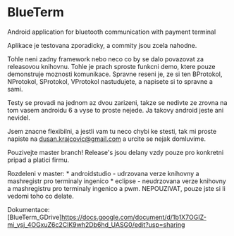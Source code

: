 # BlueTerm
Android application for bluetooth communication with payment terminal

Aplikace je testovana zporadicky, a commity jsou zcela nahodne.

Tohle neni zadny framework nebo neco co by se dalo povazovat za releasovou knihovnu. Tohle je prach sproste funkcni demo,
ktere pouze demonstruje moznosti komunikace. Spravne reseni je, ze si ten BProtokol, NProtokol, SProtokol, VProtokol nastudujete,
a napisete si to spravne a sami.

Testy se provadi na jednom az dvou zarizeni, takze se nedivte ze zrovna na tom vasem androidu 6 a vyse to proste nejede. Ja takovy android jeste ani nevidel.

Jsem znacne flexibilni, a jestli vam tu neco chybi ke stesti, tak mi proste napiste na dusan.krajcovic@gmail.com a urcite se nejak domluvime.

Pouzivejte master branch! Release's jsou delany vzdy pouze pro konkretni pripad a platici firmu.

Rozdeleni v master:
	* androidstudio - udrzovana verze knihovny a mashregistr pro terminaly ingenico
	* eclipse - neudrzovana verze knihovny a mashregistru pro terminaly ingenico a pwm. NEPOUZIVAT, pouze jste si li vedomi toho co delate.

Dokumentace:
	[BlueTerm_GDrive]https://docs.google.com/document/d/1b1X7OGIZ-mi_vsj_4OGxuZ6c2ClK9wh2Db6hd_UASG0/edit?usp=sharing
